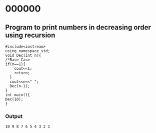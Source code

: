 # 000000
## Program to print numbers in decreasing order using recursion
```
#include<iostream>
using namespace std;
void Dec(int n){
/*Base Case
if(n==1){ 
    cout<<1;
    return;
  }
  cout<<n<<" ";
  Dec(n-1);
}
int main(){
Dec(10);
}
```
### Output
```
10 9 8 7 6 5 4 3 2 1
```
